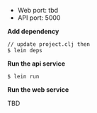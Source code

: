 * Web port: tbd
* API port: 5000

**Add dependency**

```
// update project.clj then
$ lein deps
```

**Run the api service**

```
$ lein run
```

**Run the web service**

TBD